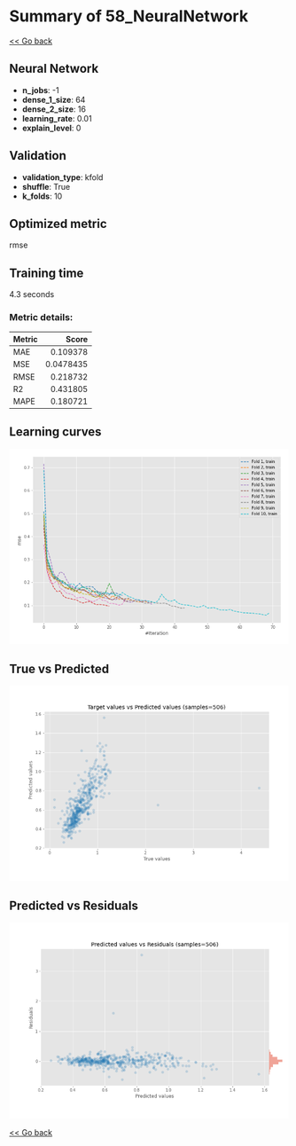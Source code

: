 # Summary of 58_NeuralNetwork

[<< Go back](../README.md)


## Neural Network
- **n_jobs**: -1
- **dense_1_size**: 64
- **dense_2_size**: 16
- **learning_rate**: 0.01
- **explain_level**: 0

## Validation
 - **validation_type**: kfold
 - **shuffle**: True
 - **k_folds**: 10

## Optimized metric
rmse

## Training time

4.3 seconds

### Metric details:
| Metric   |     Score |
|:---------|----------:|
| MAE      | 0.109378  |
| MSE      | 0.0478435 |
| RMSE     | 0.218732  |
| R2       | 0.431805  |
| MAPE     | 0.180721  |



## Learning curves
![Learning curves](learning_curves.png)
## True vs Predicted

![True vs Predicted](true_vs_predicted.png)


## Predicted vs Residuals

![Predicted vs Residuals](predicted_vs_residuals.png)



[<< Go back](../README.md)
